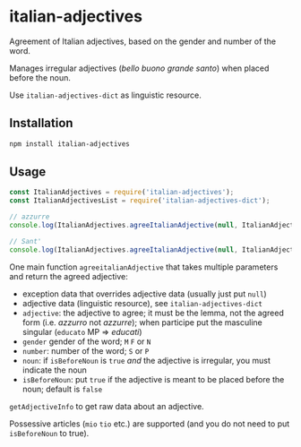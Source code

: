 <!--
Copyright 2019 Ludan Stoecklé
SPDX-License-Identifier: CC-BY-4.0
-->
# italian-adjectives

Agreement of Italian adjectives, based on the gender and number of the word.

Manages irregular adjectives (_bello_ _buono_ _grande_ _santo_) when placed before the noun.

Use `italian-adjectives-dict` as linguistic resource.


## Installation 
```sh
npm install italian-adjectives
```

## Usage

```javascript
const ItalianAdjectives = require('italian-adjectives');
const ItalianAdjectivesList = require('italian-adjectives-dict');

// azzurre
console.log(ItalianAdjectives.agreeItalianAdjective(null, ItalianAdjectivesList, 'azzurro', 'F', 'P'));

// Sant'
console.log(ItalianAdjectives.agreeItalianAdjective(null, ItalianAdjectivesList, 'Santo', 'F', 'S', 'Anna', true));
```

One main function `agreeitalianAdjective` that takes multiple parameters and return the agreed adjective:

* exception data that overrides adjective data (usually just put `null`)
* adjective data (linguistic resource), see `italian-adjectives-dict`
* `adjective`: the adjective to agree; it must be the lemma, not the agreed form (i.e. _azzurro_ not _azzurre_); when participe put the masculine singular (`educato` MP => _educati_)
* `gender` gender of the word; `M` `F` or `N`
* `number`: number of the word; `S` or `P`
* `noun`: if `isBeforeNoun` is `true` _and_ the adjective is irregular, you must indicate the noun
* `isBeforeNoun`: put `true` if the adjective is meant to be placed before the noun; default is `false`

`getAdjectiveInfo` to get raw data about an adjective.

Possessive articles (`mio` `tio` etc.) are supported (and you do not need to put `isBeforeNoun` to true).


